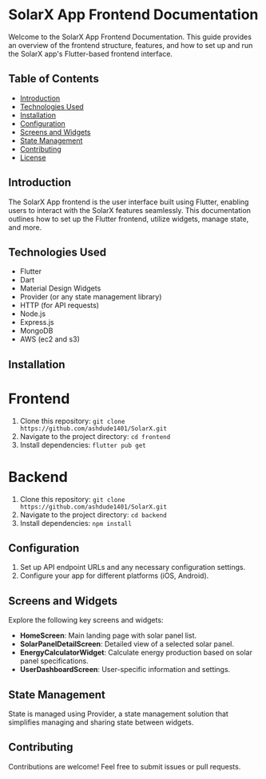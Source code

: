 # SolarX App Frontend Documentation

Welcome to the SolarX App Frontend Documentation. This guide provides an overview of the frontend structure, features, and how to set up and run the SolarX app's Flutter-based frontend interface.

## Table of Contents

- [Introduction](#introduction)
- [Technologies Used](#technologies-used)
- [Installation](#installation)
- [Configuration](#configuration)
- [Screens and Widgets](#screens-and-widgets)
- [State Management](#state-management)
- [Contributing](#contributing)
- [License](#license)

## Introduction

The SolarX App frontend is the user interface built using Flutter, enabling users to interact with the SolarX features seamlessly. This documentation outlines how to set up the Flutter frontend, utilize widgets, manage state, and more.

## Technologies Used

- Flutter
- Dart
- Material Design Widgets
- Provider (or any state management library)
- HTTP (for API requests)
- Node.js
- Express.js
- MongoDB
- AWS (ec2 and s3)

## Installation

# Frontend

1. Clone this repository: `git clone https://github.com/ashdude1401/SolarX.git`
2. Navigate to the project directory: `cd frontend`
3. Install dependencies: `flutter pub get`

# Backend

1. Clone this repository: `git clone https://github.com/ashdude1401/SolarX.git`
2. Navigate to the project directory: `cd backend`
3. Install dependencies: `npm install`

## Configuration

1. Set up API endpoint URLs and any necessary configuration settings.
2. Configure your app for different platforms (iOS, Android).

## Screens and Widgets

Explore the following key screens and widgets:

- **HomeScreen**: Main landing page with solar panel list.
- **SolarPanelDetailScreen**: Detailed view of a selected solar panel.
- **EnergyCalculatorWidget**: Calculate energy production based on solar panel specifications.
- **UserDashboardScreen**: User-specific information and settings.

## State Management

State is managed using Provider, a state management solution that simplifies managing and sharing state between widgets.

## Contributing

Contributions are welcome! Feel free to submit issues or pull requests.

